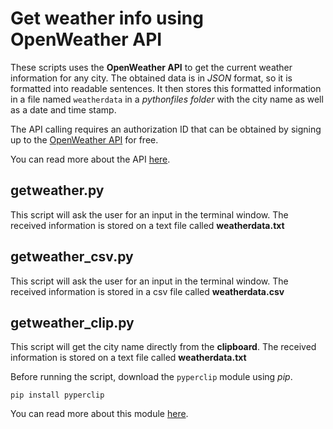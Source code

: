 # Get weather info using OpenWeather API

These scripts uses the **OpenWeather API** to get the current weather information for any city. The obtained data is in *JSON* format, so it is formatted into readable sentences. It then stores this formatted information in a file named ```weatherdata``` in a *pythonfiles folder* with the city name as well as a date and time stamp.

The API calling requires an authorization ID that can be obtained by signing up to the [OpenWeather API](https://home.openweathermap.org/users/sign_up) for free.

You can read more about the API [here](https://openweathermap.org/api).

## getweather.py

This script will ask the user for an input in the terminal window. The received information is stored on a text file called **weatherdata.txt**

## getweather_csv.py

This script will ask the user for an input in the terminal window. The received information is stored in a csv file called **weatherdata.csv**

## getweather_clip.py

This script will get the city name directly from the **clipboard**. The received information is stored on a text file called **weatherdata.txt**

Before running the script, download the ````pyperclip```` module using *pip*.

````
pip install pyperclip
````

You can read more about this module [here](https://pyperclip.readthedocs.io/en/latest/).

